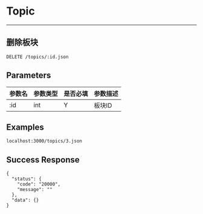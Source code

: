 # Topic
---
## 删除板块

```
DELETE /topics/:id.json
```

## Parameters

|参数名|参数类型|是否必填|参数描述|
|-----|--------|-------|--------|
|:id|int|Y|板块ID|


## Examples
```
localhost:3000/topics/3.json
```

## Success Response
```
{
  "status": {
    "code": "20000",
    "message": ""
  },
  "data": {}
}
```
